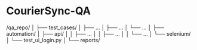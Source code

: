 # CourierSync-QA

/qa_repo/
│
├── test_cases/
│   ├── ...
│   ├── ...
│   └── ...
│
├── automation/
│   ├── api/
│   │   ├── ...
│   │   ├── ...
│   │   └── ...
│   └── selenium/
│       └── test_ui_login.py
│
└── reports/

